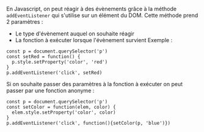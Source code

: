 En Javascript, on peut réagir à des évènements grâce à la méthode `addEventListener` qui s'utilise sur un élément du DOM. Cette méthode prend 2 paramètres :
- Le type d'évènement auquel on souhaite réagir
- La fonction à exécuter lorsque l'évènement survient
Exemple :
```
const p = document.querySelector('p')
const setRed = function() {
  p.style.setProperty('color', 'red')
}
p.addEventListener('click', setRed)
```
Si on souhaite passer des paramètres à la fonction à exécuter on peut passer par une fonction anonyme :
```
const p = document.querySelector('p')
const setColor = function(elem, color) {
  elem.style.setProperty('color', color)
}
p.addEventListener('click', function(){setColor(p, 'blue')})
```
